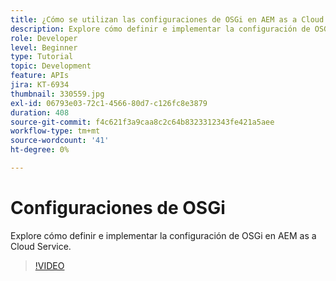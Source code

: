 ```yaml
---
title: ¿Cómo se utilizan las configuraciones de OSGi en AEM as a Cloud Service?
description: Explore cómo definir e implementar la configuración de OSGi en AEM as a Cloud Service.
role: Developer
level: Beginner
type: Tutorial
topic: Development
feature: APIs
jira: KT-6934
thumbnail: 330559.jpg
exl-id: 06793e03-72c1-4566-80d7-c126fc8e3879
duration: 408
source-git-commit: f4c621f3a9caa8c2c64b8323312343fe421a5aee
workflow-type: tm+mt
source-wordcount: '41'
ht-degree: 0%

---
```


# Configuraciones de OSGi

Explore cómo definir e implementar la configuración de OSGi en AEM as a Cloud Service.

>[!VIDEO](https://video.tv.adobe.com/v/330559?quality=12&learn=on)
